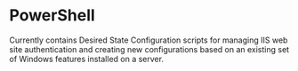 PowerShell
==========

Currently contains Desired State Configuration scripts  for managing IIS web site authentication and creating new configurations based on an existing set of Windows features installed on a server.

